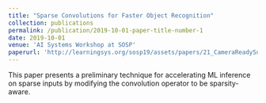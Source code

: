 ```yaml
---
title: "Sparse Convolutions for Faster Object Recognition"
collection: publications
permalink: /publication/2019-10-01-paper-title-number-1
date: 2019-10-01
venue: 'AI Systems Workshop at SOSP'
paperurl: 'http://learningsys.org/sosp19/assets/papers/21_CameraReadySubmission_sparse_conv_aisys19_final.pdf'
---
```

This paper presents a preliminary technique for accelerating ML inference on sparse inputs by modifying the convolution operator to be sparsity-aware.
